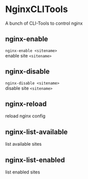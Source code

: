 NginxCLITools
=============

A bunch of CLI-Tools to control nginx

## nginx-enable
`nginx-enable <sitename>`  
enable site `<sitename>`

## nginx-disable
`nginx-disable <sitename>`  
disable site `<sitename>`

## nginx-reload
reload nginx config

## nginx-list-available
list available sites

## nginx-list-enabled
list enabled sites
